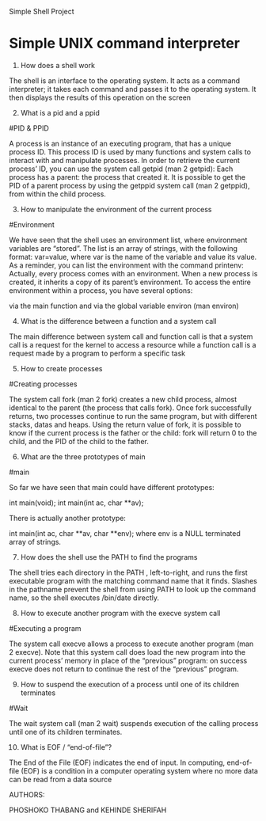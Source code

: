 Simple Shell Project
# Simple UNIX command interpreter

1. How does a shell work

The shell is an interface to the operating system. It acts as a command interpreter; it takes each command and passes it to the operating system. It then displays the results of this operation on the screen

2. What is a pid and a ppid

#PID & PPID

A process is an instance of an executing program, that has a unique process ID. This process ID is used by many functions and system calls to interact with and manipulate processes. In order to retrieve the current process’ ID, you can use the system call getpid (man 2 getpid):
 Each process has a parent: the process that created it. It is possible to get the PID of a parent process by using the getppid system call (man 2 getppid), from within the child process.

3. How to manipulate the environment of the current process

#Environment

We have seen that the shell uses an environment list, where environment variables are “stored”. The list is an array of strings, with the following format: var=value, where var is the name of the variable and value its value. As a reminder, you can list the environment with the command printenv:
Actually, every process comes with an environment. When a new process is created, it inherits a copy of its parent’s environment. To access the entire environment within a process, you have several options:

 via the main function and
 via the global variable environ (man environ)

4. What is the difference between a function and a system call

The main difference between system call and function call is that a system call is a request for the kernel to access a resource while a function call is a request made by a program to perform a specific task

5. How to create processes

#Creating processes

The system call fork (man 2 fork) creates a new child process, almost identical to the parent (the process that calls fork). Once fork successfully returns, two processes continue to run the same program, but with different stacks, datas and heaps.
 Using the return value of fork, it is possible to know if the current process is the father or the child: fork will return 0 to the child, and the PID of the child to the father.

6. What are the three prototypes of main

#main

So far we have seen that main could have different prototypes:

int main(void);
int main(int ac, char **av);

There is actually another prototype:

 int main(int ac, char **av, char **env);
 where env is a NULL terminated array of strings.

7. How does the shell use the PATH to find the programs

The shell tries each directory in the PATH , left-to-right, and runs the first executable program with the matching command name that it finds. Slashes in the pathname prevent the shell from using PATH to look up the command name, so the shell executes /bin/date directly.

8. How to execute another program with the execve system call

#Executing a program

The system call execve allows a process to execute another program (man 2 execve). Note that this system call does load the new program into the current process’ memory in place of the “previous” program: on success execve does not return to continue the rest of the “previous” program.

9. How to suspend the execution of a process until one of its children terminates

#Wait

The wait system call (man 2 wait) suspends execution of the calling process until one of its children terminates.

10. What is EOF / “end-of-file”?

The End of the File (EOF) indicates the end of input. In computing, end-of-file (EOF) is a condition in a computer operating system where no more data can be read from a data source

AUTHORS:

PHOSHOKO THABANG and
KEHINDE SHERIFAH
